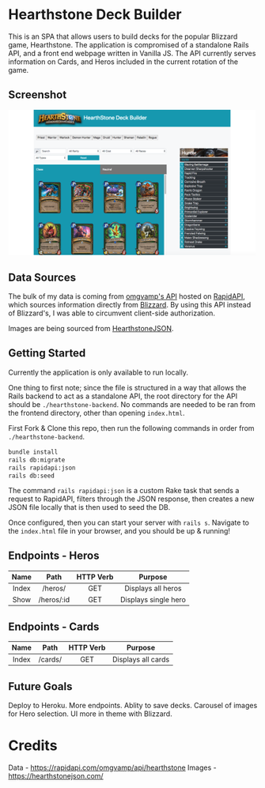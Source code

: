 # Hearthstone Deck Builder

This is an SPA that allows users to build decks for the popular Blizzard game, Hearthstone. The application is compromised of a standalone Rails API, and a front end webpage written in Vanilla JS. The API currently serves information on Cards, and Heros included in the current rotation of the game.

## Screenshot

<img src="https://raw.githubusercontent.com/SenseiCain/hearthstone-deck-builder/master/screenshot.png" width=500>

## Data Sources

The bulk of my data is coming from [omgvamp's API](https://rapidapi.com/omgvamp/api/hearthstone) hosted on [RapidAPI](https://rapidapi.com/), which sources information directly from [Blizzard](https://develop.battle.net/documentation/hearthstone/game-data-apis). By using this API instead of Blizzard's, I was able to circumvent client-side authorization.

Images are being sourced from [HearthstoneJSON](https://hearthstonejson.com/).

## Getting Started

Currently the application is only available to run locally.

One thing to first note; since the file is structured in a way that allows the Rails backend to act as a standalone API, the root directory for the API should be `./hearthstone-backend`. No commands are needed to be ran from the frontend directory, other than opening `index.html`.

First Fork & Clone this repo, then run the following commands in order from `./hearthstone-backend`.
```
bundle install
rails db:migrate
rails rapidapi:json
rails db:seed
```
The command `rails rapidapi:json` is a custom Rake task that sends a request to RapidAPI, filters through the JSON response, then creates a new JSON file locally that is then used to seed the DB.

Once configured, then you can start your server with `rails s`. Navigate to the `index.html` file in your browser, and you should be up & running!

## Endpoints - Heros

|   Name    |           Path            | HTTP Verb |                     Purpose                     |
| :-------: | :-----------------------: | :-------: | :---------------------------------------------: |
|   Index   |        /heros/            |    GET    |               Displays all heros                |
|   Show    |        /heros/:id         |    GET    |              Displays single hero               |

## Endpoints - Cards

|   Name    |           Path            | HTTP Verb |                     Purpose                     |
| :-------: | :-----------------------: | :-------: | :---------------------------------------------: |
|   Index   |        /cards/            |    GET    |               Displays all cards                |

## Future Goals

Deploy to Heroku.
More endpoints.
Ablity to save decks.
Carousel of images for Hero selection.
UI more in theme with Blizzard.

# Credits

Data - https://rapidapi.com/omgvamp/api/hearthstone
Images - https://hearthstonejson.com/
